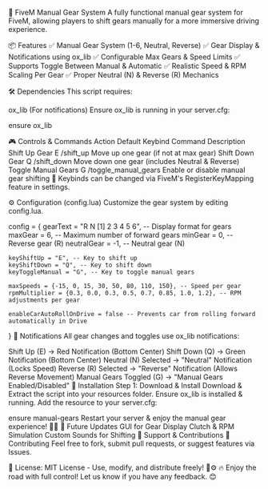 🚗 FiveM Manual Gear System
A fully functional manual gear system for FiveM, allowing players to shift gears manually for a more immersive driving experience.


📦 Features
✅ Manual Gear System (1-6, Neutral, Reverse)
✅ Gear Display & Notifications using ox_lib
✅ Configurable Max Gears & Speed Limits
✅ Supports Toggle Between Manual & Automatic
✅ Realistic Speed & RPM Scaling Per Gear
✅ Proper Neutral (N) & Reverse (R) Mechanics

🛠️ Dependencies
This script requires:

ox_lib (For notifications)
Ensure ox_lib is running in your server.cfg:


ensure ox_lib



🎮 Controls & Commands
Action	Default Keybind	Command	Description
Shift Up Gear	E	/shift_up	Move up one gear (if not at max gear)
Shift Down Gear	Q	/shift_down	Move down one gear (includes Neutral & Reverse)
Toggle Manual Gears	G	/toggle_manual_gears	Enable or disable manual gear shifting
🔧 Keybinds can be changed via FiveM's RegisterKeyMapping feature in settings.

⚙️ Configuration (config.lua)
Customize the gear system by editing config.lua.


config = {
    gearText = "R N [1] 2 3 4 5 6", -- Display format for gears
    maxGear = 6, -- Maximum number of forward gears
    minGear = 0, -- Reverse gear (R)
    neutralGear = -1, -- Neutral gear (N)
    
    keyShiftUp = "E", -- Key to shift up
    keyShiftDown = "Q", -- Key to shift down
    keyToggleManual = "G", -- Key to toggle manual gears
    
    maxSpeeds = {-15, 0, 15, 30, 50, 80, 110, 150}, -- Speed per gear
    rpmMultiplier = {0.3, 0.0, 0.3, 0.5, 0.7, 0.85, 1.0, 1.2}, -- RPM adjustments per gear
    
    enableCarAutoRollOnDrive = false -- Prevents car from rolling forward automatically in Drive
}
📢 Notifications
All gear changes and toggles use ox_lib notifications:

Shift Up (E) → Red Notification (Bottom Center)
Shift Down (Q) → Green Notification (Bottom Center)
Neutral (N) Selected → "Neutral" Notification (Locks Speed)
Reverse (R) Selected → "Reverse" Notification (Allows Reverse Movement)
Manual Gears Toggled (G) → "Manual Gears Enabled/Disabled"
📌 Installation
Step 1: Download & Install
Download & Extract the script into your resources folder.
Ensure ox_lib is installed & running.
Add the resource to your server.cfg:

ensure manual-gears
Restart your server & enjoy the manual gear experience! 🚗💨
🚀 Future Updates
 GUI for Gear Display
 Clutch & RPM Simulation
 Custom Sounds for Shifting
📩 Support & Contributions
🤝 Contributing
Feel free to fork, submit pull requests, or suggest features via Issues.



📜 License: MIT License - Use, modify, and distribute freely! 🚗⚙️
🔥 Enjoy the road with full control! Let us know if you have any feedback. 😊
